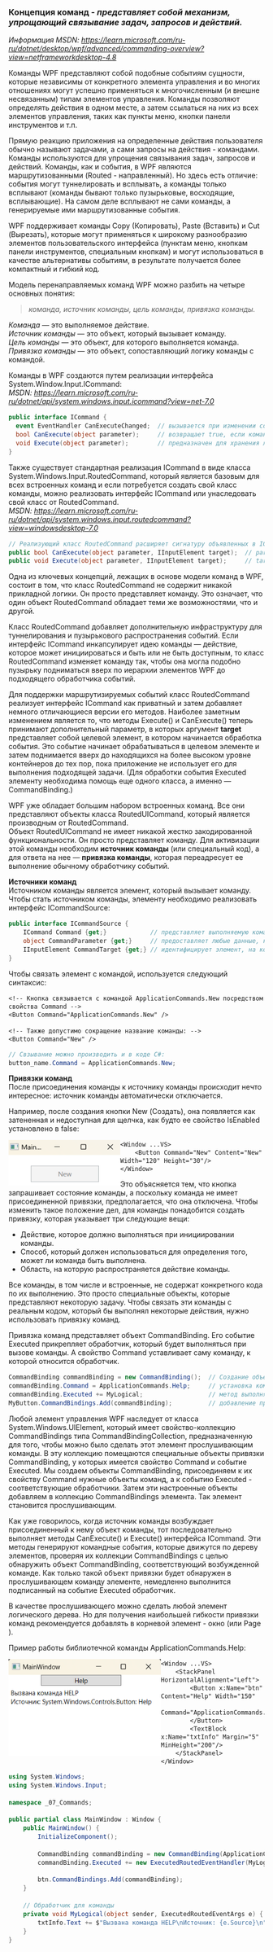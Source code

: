 ### Концепция команд - *представляет собой механизм, упрощающий связывание задач, запросов и действий.* 

*Информация MSDN: https://learn.microsoft.com/ru-ru/dotnet/desktop/wpf/advanced/commanding-overview?view=netframeworkdesktop-4.8* <br>

Команды WPF представляют собой подобные событиям сущности, которые независимы от конкретного элемента управления и во многих отношениях могут успешно применяться к многочисленным (и внешне несвязанным) типам элементов управления. Команды позволяют определять действия в одном месте, а затем ссылаться на них из всех элементов управления, таких как пункты меню, кнопки панели инструментов и т.п. <br>

Прямую реакцию приложения на определенные действия пользователя обычно называют задачами, а сами запросы на действия - командами. Команды используются для упрощения связывания задач, запросов и действий. Команды, как и события, в WPF являются маршрутизованными (Routed - направленный). Но здесь есть отличие: события могут туннелировать и всплывать, а команды только всплывают (команды бывают только пузырьковые, восходящие, всплывающие). На самом деле всплывают не сами команды, а генерируемые ими маршрутизованные события. <br>

WPF поддерживает команды Сору (Копировать), Paste (Вставить) и Cut (Вырезать), которые могут применяться к широкому разнообразию элементов пользовательского интерфейса (пунктам меню, кнопкам панели инструментов, специальным кнопкам) и могут использоваться в качестве альтернативы событиям, в результате получается более компактный и гибкий код. <br>

Модель перенаправляемых команд WPF можно разбить на четыре основных понятия: <br>
> *команда, источник команды, цель команды, привязка команды.* <br>

_Команда_ — это выполняемое действие. <br>
_Источник команды_ — это объект, который вызывает команду. <br>
_Цель команды_ — это объект, для которого выполняется команда.<br>
_Привязка команды_ — это объект, сопоставляющий логику команды с командой. <br>

Команды в WPF создаются путем реализации интерфейса System.Window.Input.ICommand: <br>
*MSDN: https://learn.microsoft.com/ru-ru/dotnet/api/system.windows.input.icommand?view=net-7.0*
~~~C#
public interface ICommand {
  event EventHandler CanExecuteChanged;  // вызывается при изменении состояния команды 
  bool CanExecute(object parameter);     // возвращает true, если команда включена и доступна для использования, иначе false
  void Execute(object parameter);        // предназначен для хранения логики команды
}
~~~

Также существует стандартная реализация ICommand в виде класса System.Windows.Input.RoutedCommand, который является базовым для всех встроенных команд и если потребуется создать свой класс команды, можно реализовать интерфейс ICommand или унаследовать свой класс от RoutedCommand. <br>
*MSDN: https://learn.microsoft.com/ru-ru/dotnet/api/system.windows.input.routedcommand?view=windowsdesktop-7.0* <br>
~~~C#
// Реализующий класс RoutedCommand расширяет сигнатуру объявленных в ICommand методов до второго аргумента target
public bool CanExecute(object parameter, IInputElement target);  // parameter содержит сведения о команде 
public void Execute(object parameter, IInputElement target);     // target - сведения о целевом элементе команды.
~~~

Одна из ключевых концепций, лежащих в основе модели команд в WPF, состоит в том, что класс RoutedCommand не содержит никакой прикладной логики. Он просто представляет команду. Это означает, что один объект RoutedCommand обладает теми же возможностями, что и другой.

Класс RoutedCommand добавляет дополнительную инфраструктуру для туннелирования и пузырькового распространения событий. Если интерфейс ICommand инкапсулирует идею команды — действие, которое может инициироваться и быть или не быть доступным, то класс RoutedCommand изменяет команду так, чтобы она могла подобно пузырьку подниматься вверх по иерархии элементов WPF до подходящего обработчика событий.

Для поддержки маршрутизируемых событий класс RoutedCommand реализует интерфейс ICommand как приватный и затем добавляет немного отличающиеся версии его методов. Наиболее заметным изменением является то, что методы Execute() и CanExecute() теперь принимают дополнительный параметр, в которых аргумент **target** представляет собой целевой элемент, в котором начинается обработка события. Это событие начинает обрабатываться в целевом элементе и затем поднимается вверх до находящихся на более высоком уровне контейнеров до тех пор, пока приложение не использует его для выполнения подходящей задачи. (Для обработки события Executed элементу необходима помощь еще одного класса, а именно — CommandBinding.)

WPF уже обладает большим набором встроенных команд. Все они представляют объекты класса RoutedUICommand, который является производным от RoutedCommand. <br>
Объект RoutedUICommand не имеет никакой жестко закодированной функциональности. Он просто представляет команду. Для активизации этой команды необходим **источник команды** (или специальный код), а для ответа на нее — **привязка команды**, которая переадресует ее выполнение обычному обработчику событий.

**Источники команд** <br>
Источником команды является элемент, который вызывает команду. Чтобы стать источником команды, элементу необходимо реализовать интерфейс ICommandSource:
~~~C#
public interface ICommandSource {
    ICommand Command {get;}            // представляет выполняемую команду
    object CommandParameter {get;}     // предоставляет любые данные, которые должны отправляться вместе с командой
    IInputElement CommandTarget {get;} // идентифицирует элемент, на котором должна выполняться команда
}
~~~
Чтобы связать элемент с командой, используется следующий синтаксис:
~~~XAML
<!-- Кнопка связывается с командой ApplicationCommands.New посредством свойства Command -->
<Button Command="ApplicationCommands.New" />

<!-- Также допустимо сокращение название команды: -->
<Button Command="New" />
~~~
~~~C#
// Свзывание можно производить и в коде C#:
button_name.Command = ApplicationCommands.New;
~~~

**Привязки команд** <br>
После присоединения команды к источнику команды происходит нечто интересное: источник команды автоматически отключается. <br>

Например, после создания кнопки New (Создать), она появляется как затененная и недоступная для щелчка, как будто ее свойство IsEnabled установлено в false:

<img align="left" width="220" height="90" src="img/Command2.png" alt="Пример работы данного кода"/>

~~~XAML
<Window ...VS>
    <Button Command="New" Content="New" Width="120" Height="30"/>
</Window> 
~~~

Это объясняется тем, что кнопка запрашивает состояние команды, а поскольку команда не имеет присоединенной привязки, предполагается, что она отключена. Чтобы изменить такое положение дел, для команды понадобится создать привязку, которая указывает три следующие вещи: <br>
* Действие, которое должно выполняться при инициировании команды.
* Способ, который должен использоваться для определения того, может ли команда быть выполнена.
* Область, на которую распространяется действие команды.

Все команды, в том числе и встроенные, не содержат конкретного кода по их выполнению. Это просто специальные объекты, которые представляют некоторую задачу. Чтобы связать эти команды с реальным кодом, который бы выполнял некоторые действия, нужно использовать привязку команд.

Привязка команд представляет объект CommandBinding. Его событие Executed прикрепляет обработчик, который будет выполняться при вызове команды. А свойство Command уставливает саму команду, к которой относится обработчик.

~~~C#
CommandBinding commandBinding = new CommandBinding();  // Создание объекта привязки команды CommandBinding
commandBinding.Command = ApplicationCommands.Help;     // установка команды
commandBinding.Executed += MyLogical;                  // метод выполняющийся при вызове команды
MyButton.CommandBindings.Add(commandBinding);          // добавление привязки к коллекции привязок элемента Button
~~~

Любой элемент управления WPF наследует от класса System.Windows.UIElement, который имеет свойство-коллекцию CommandBindings типа CommandBindingCollection, предназначенную для того, чтобы можно было сделать этот элемент прослушивающим команды. В эту коллекцию помещаются специальные объекты привязки CommandBinding, у которых имеется свойство Command и событие Executed. Мы создаем объекты CommandBinding, присоединяем к их свойству Command нужные объекты команд, а к событию Executed - соответствующие обработчики. Затем эти настроенные объекты добавляем в коллекцию CommandBindings элемента. Так элемент становится прослушивающим.

Как уже говорилось, когда источник команды возбуждает присоединенный к нему объект команды, тот последовательно выполняет методы CanExecute() и Execute() интерфейса ICommand. Эти методы генерируют командные события, которые движутся по дереву элементов, проверяя их коллекции CommandBindings с целью обнаружить объект CommandBinding, соответствующий возбужденной команде. Как только такой объект привязки будет обнаружен в прослушивающем команду элементе, немедленно выполнится подписанный на событие Executed обработчик.

В качестве прослушивающего можно сделать любой элемент логического дерева. Но для получения наибольшей гибкости привязки команд рекомендуется добавлять в корневой элемент - окно (или Page ).

Пример работы библиотечной команды ApplicationCommands.Help: <br>

<img align="left" width="300" height="190" src="img/Command1.png" alt="Пример работы данного кода"/>

~~~XAML
<Window ...VS>
    <StackPanel HorizontalAlignment="Left">
        <Button x:Name="btn" Content="Help" Width="150"
                Command="ApplicationCommands.Help">
        </Button>
        <TextBlock x:Name="txtInfo" Margin="5" MinHeight="200"/>
    </StackPanel>
</Window>
~~~

~~~C#
using System.Windows;
using System.Windows.Input;

namespace _07_Commands;

public partial class MainWindow : Window {
    public MainWindow() {
        InitializeComponent();

        CommandBinding commandBinding = new CommandBinding(ApplicationCommands.Help);
        commandBinding.Executed += new ExecutedRoutedEventHandler(MyLogical);

        btn.CommandBindings.Add(commandBinding);
    }

    // Обработчик для команды
    private void MyLogical(object sender, ExecutedRoutedEventArgs e) {
        txtInfo.Text += $"Вызвана команда HELP\nИсточник: {e.Source}\n";
    }
}
~~~



